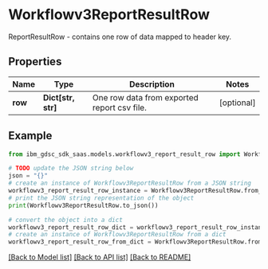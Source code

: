 # Workflowv3ReportResultRow

ReportResultRow - contains one row of data mapped to header key.

## Properties

Name | Type | Description | Notes
------------ | ------------- | ------------- | -------------
**row** | **Dict[str, str]** | One row data from exported report csv file. | [optional] 

## Example

```python
from ibm_gdsc_sdk_saas.models.workflowv3_report_result_row import Workflowv3ReportResultRow

# TODO update the JSON string below
json = "{}"
# create an instance of Workflowv3ReportResultRow from a JSON string
workflowv3_report_result_row_instance = Workflowv3ReportResultRow.from_json(json)
# print the JSON string representation of the object
print(Workflowv3ReportResultRow.to_json())

# convert the object into a dict
workflowv3_report_result_row_dict = workflowv3_report_result_row_instance.to_dict()
# create an instance of Workflowv3ReportResultRow from a dict
workflowv3_report_result_row_from_dict = Workflowv3ReportResultRow.from_dict(workflowv3_report_result_row_dict)
```
[[Back to Model list]](../README.md#documentation-for-models) [[Back to API list]](../README.md#documentation-for-api-endpoints) [[Back to README]](../README.md)



